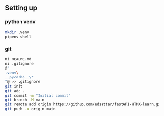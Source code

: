 ## Setting up

### python venv
```sh
mkdir .venv
pipenv shell
```

### git
```sh
ni README.md
ni .gitignore
@"
.venv\
__pycache__\*
"@ >> .gitignore
git init
git add .
git commit -m "Initial commit"
git branch -M main
git remote add origin https://github.com/edsattar/fastAPI-HTMX-learn.git
git push -u origin main
```
